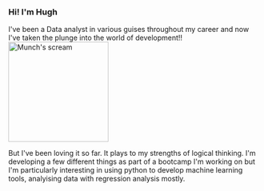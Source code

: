 ### Hi! I'm Hugh

I've been a Data analyst in various guises throughout my career and now I've taken the plunge into the world of development!! 
<img src="https://ychef.files.bbci.co.uk/1600x900/p03lcphh.webp" alt="Munch's scream" width="200"/>

But I've been loving it so far. It plays to my strengths of logical thinking. I'm developing a few different things as part of a bootcamp I'm working on but I'm particularly interesting in using python to develop machine learning tools, analyising data with regression analysis mostly. 

<!--
**hmacphee44/hmacphee44** is a ✨ _special_ ✨ repository because its `README.md` (this file) appears on your GitHub profile.

Here are some ideas to get you started:

- 🔭 I’m currently working on ...
- 🌱 I’m currently learning ...
- 👯 I’m looking to collaborate on ...
- 🤔 I’m looking for help with ...
- 💬 Ask me about ...
- 📫 How to reach me: ...
- 😄 Pronouns: ...
- ⚡ Fun fact: ...
-->
